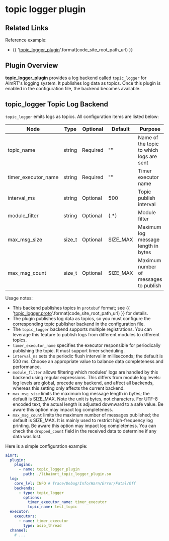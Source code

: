 # topic logger plugin

## Related Links

Reference example:

- {{ '[topic_logger_plugin]({}/src/examples/plugins/topic_logger_plugin)'.format(code_site_root_path_url) }}

## Plugin Overview

**topic_logger_plugin** provides a log backend called `topic_logger` for AimRT's logging system. It publishes log data as topics. Once this plugin is enabled in the configuration file, the backend becomes available.

## topic_logger Topic Log Backend

`topic_logger` emits logs as topics. All configuration items are listed below:

| Node                | Type   | Optional | Default  | Purpose                                      |
| ------------------- | ------ | -------- | -------- | -------------------------------------------- |
| topic_name          | string | Required | ""       | Name of the topic to which logs are sent     |
| timer_executor_name | string | Required | ""       | Timer executor name                          |
| interval_ms         | string | Optional | 500      | Topic publish interval                       |
| module_filter       | string | Optional | (.\*)    | Module filter                                |
| max_msg_size        | size_t | Optional | SIZE_MAX | Maximum log message length in bytes          |
| max_msg_count       | size_t | Optional | SIZE_MAX | Maximum number of messages to publish        |

Usage notes:

- This backend publishes topics in `protobuf` format; see {{ '[topic_logger.proto]({}/src/protocols/plugins/topic_logger_plugin/topic_logger.proto)'.format(code_site_root_path_url) }} for details.
- The plugin publishes log data as topics, so you must configure the corresponding topic publisher backend in the configuration file.
- The `topic_logger` backend supports multiple registrations. You can leverage this feature to publish logs from different modules to different topics.
- `timer_executor_name` specifies the executor responsible for periodically publishing the topic. It must support timer scheduling.
- `interval_ms` sets the periodic flush interval in milliseconds; the default is 500 ms. Choose an appropriate value to balance data completeness and performance.
- `module_filter` allows filtering which modules' logs are handled by this backend using regular expressions. This differs from module log levels: log levels are global, precede any backend, and affect all backends, whereas this setting only affects the current backend.
- `max_msg_size` limits the maximum log message length in bytes; the default is SIZE_MAX. Note the unit is bytes, not characters. For UTF-8 encoded text, the actual length is adjusted downward to a safe value. Be aware this option may impact log completeness.
- `max_msg_count` limits the maximum number of messages published; the default is SIZE_MAX. It is mainly used to restrict high-frequency log printing. Be aware this option may impact log completeness. You can check the `dropped_count` field in the received data to determine if any data was lost.

Here is a simple configuration example:
```yaml
aimrt:
  plugin:
    plugins:
      - name: topic_logger_plugin
        path: ./libaimrt_topic_logger_plugin.so
  log:
    core_lvl: INFO # Trace/Debug/Info/Warn/Error/Fatal/Off
    backends:
      - type: topic_logger
        options:
          timer_executor_name: timer_executor
          topic_name: test_topic
  executor:
    executors:
      - name: timer_executor
        type: asio_thread
  channel:
    # ...
```
